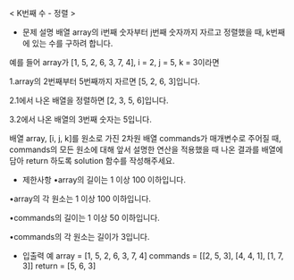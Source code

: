 < K번째 수 - 정렬 >

- 문제 설명
배열 array의 i번째 숫자부터 j번째 숫자까지 자르고 정렬했을 때, k번째에 있는 수를 구하려 합니다.

예를 들어 array가 [1, 5, 2, 6, 3, 7, 4], i = 2, j = 5, k = 3이라면

1.array의 2번째부터 5번째까지 자르면 [5, 2, 6, 3]입니다.

2.1에서 나온 배열을 정렬하면 [2, 3, 5, 6]입니다.

3.2에서 나온 배열의 3번째 숫자는 5입니다.

배열 array, [i, j, k]를 원소로 가진 2차원 배열 commands가 매개변수로 주어질 때, commands의 모든 원소에 대해 
앞서 설명한 연산을 적용했을 때 나온 결과를 배열에 담아 return 하도록 solution 함수를 작성해주세요.

- 제한사항
•array의 길이는 1 이상 100 이하입니다.

•array의 각 원소는 1 이상 100 이하입니다.

•commands의 길이는 1 이상 50 이하입니다.

•commands의 각 원소는 길이가 3입니다.

- 입출력 예
array = [1, 5, 2, 6, 3, 7, 4]
commands = [[2, 5, 3], [4, 4, 1], [1, 7, 3]]
return = [5, 6, 3]
